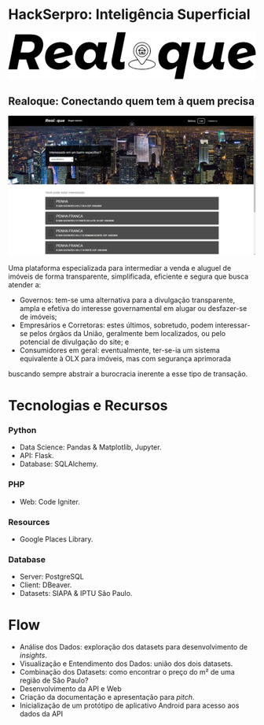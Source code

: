 # HackSerpro: Inteligência Superficial
![Realoque](/web/assets/imagens/realoque_black.png)

## Realoque: Conectando quem tem à quem precisa

![Web](/imgs/website_black.png)

Uma plataforma especializada para intermediar a venda e aluguel de imóveis de forma transparente, simplificada, eficiente e segura que busca atender a:

* Governos: tem-se uma alternativa para a divulgação transparente, ampla e efetiva do interesse governamental em alugar ou desfazer-se de imóveis;
* Empresários e Corretoras: estes últimos, sobretudo, podem interessar-se pelos órgãos da União, geralmente bem localizados, ou pelo potencial de divulgação do site; e
* Consumidores em geral: eventualmente, ter-se-ia um sistema equivalente à OLX para imóveis, mas com segurança aprimorada

buscando sempre abstrair a burocracia inerente a esse tipo de transação.

# Tecnologias e Recursos

### Python
* Data Science: Pandas & Matplotlib, Jupyter.
* API: Flask.
* Database: SQLAlchemy.

### PHP
* Web: Code Igniter.

### Resources
* Google Places Library.

### Database
* Server: PostgreSQL
* Client: DBeaver.
* Datasets: SIAPA & IPTU São Paulo.

# Flow

* Análise dos Dados: exploração dos datasets para desenvolvimento de _insights_.
* Visualização e Entendimento dos Dados: união dos dois datasets.
* Combinação dos Datasets: como encontrar o preço do m² de uma região de São Paulo?
* Desenvolvimento da API e Web
* Criação da documentação e apresentação para _pitch_.
* Inicialização de um protótipo de aplicativo Android para acesso aos dados da API

